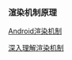 ### 渲染机制原理

[Android渲染机制](https://www.jianshu.com/p/1ef2a9e5aa91)

[深入理解渲染机制](https://www.yuque.com/beesx/beesandroid/qh7ohm#lNbLq)

